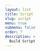 ```yaml
---
layout: list
title: Script
slug: script
menu: true
submenu: false
order: 7
description: >
  Build Script
---
```

